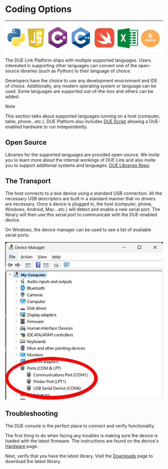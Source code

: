# Coding Options

---

![Coding Options](../images/coding-options.png)

The DUE Link Platform ships with multiple supported languages. Users interested in supporting other languages can convert one of the open-source libraries (such as Python) to their language of choice.

Developers have the choice to use any development environment and IDE of choice. Additionally, any modern operating system or language can be used. Some languages are supported out-of-the-box and others can be added.

> [!NOTE]
> This section talks about supported languages running on a host (computer, table, phone...etc.). DUE Platform also includes [DUE Script](../due-script/due-script.md) allowing a DUE-enabled hardware to run independently.

## Open Source

Libraries for the supported languages are provided open-source. We invite you to learn more about the internal workings of DUE Link and also invite you to support additional systems and languages. [DUE Libraries Repo](https://github.com/ghi-electronics/due-libraries).

## The Transport

The host connects to a due device using a standard USB connection. All the necessary USB descriptors are built in a standard manner that no drivers are necessary. Once a device is plugged in, the host (computer, phone, Windows, Android, Mac...etc.) will detect and enable a new serial port. The library will then use this serial port to communicate with the DUE-enabled device.

On Windows, the device manager can be used to see a list of available serial ports.

![Device Manager](../images/device-manager.jpg)

## Troubleshooting

The DUE console is the perfect place to connect and verify functionality.

The first thing to do when facing any troubles is making sure the device is loaded with the latest firmware. The instructions are found on the device's [Hardware](../../hardware/intro.md) page.

Next, verify that you have the latest library. Visit the [Downloads](../downloads.md) page to download the latest library.

 